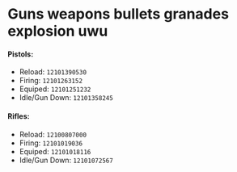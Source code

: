 # Guns weapons bullets granades explosion uwu

#### Pistols:
* Reload: `12101390530`
* Firing: `12101263152`
* Equiped: `12101251232`
* Idle/Gun Down: `12101358245`

#### Rifles:
* Reload: `12100807000`
* Firing: `12101019036`
* Equiped: `12101018116`
* Idle/Gun Down: `12101072567`
